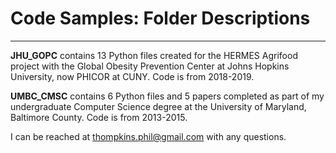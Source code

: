 # Code Samples: Folder Descriptions
--------------------
**JHU_GOPC** contains 13 Python files created for the HERMES Agrifood project with the Global Obesity Prevention Center at Johns Hopkins University, now PHICOR at CUNY. Code is from 2018-2019.

**UMBC_CMSC** contains 6 Python files and 5 papers completed as part of my undergraduate Computer Science degree at the University of Maryland, Baltimore County. Code is from 2013-2015.

I can be reached at thompkins.phil@gmail.com with any questions.
